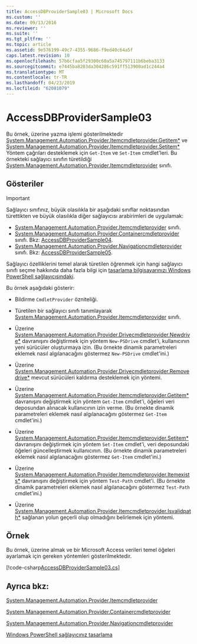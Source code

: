 ```yaml
---
title: AccessDBProviderSample03 | Microsoft Docs
ms.custom: ''
ms.date: 09/13/2016
ms.reviewer: ''
ms.suite: ''
ms.tgt_pltfrm: ''
ms.topic: article
ms.assetid: 9e576199-49c7-4355-9686-f9ed40c64a5f
caps.latest.revision: 10
ms.openlocfilehash: 57b6cfaa5f29300c60a5a745797111b6beba3133
ms.sourcegitcommit: e7445ba8203da304286c591ff513900ad1c244a4
ms.translationtype: MT
ms.contentlocale: tr-TR
ms.lasthandoff: 04/23/2019
ms.locfileid: "62081079"
---
```

# <a name="accessdbprovidersample03"></a>AccessDBProviderSample03

Bu örnek, üzerine yazma işlemi gösterilmektedir [System.Management.Automation.Provider.Itemcmdletprovider.Getitem*](/dotnet/api/System.Management.Automation.Provider.ItemCmdletProvider.GetItem) ve [System.Management.Automation.Provider.Itemcmdletprovider.Setitem*](/dotnet/api/System.Management.Automation.Provider.ItemCmdletProvider.SetItem) Yöntem çağrıları desteklemek için `Get-Item` ve `Set-Item` cmdlet'leri. Bu örnekteki sağlayıcı sınıfın türetildiği [System.Management.Automation.Provider.Itemcmdletprovider](/dotnet/api/System.Management.Automation.Provider.ItemCmdletProvider) sınıfı.

## <a name="demonstrates"></a>Gösteriler

> [!IMPORTANT]
> Sağlayıcı sınıfınız, büyük olasılıkla bir aşağıdaki sınıflar noktasından türettikten ve büyük olasılıkla diğer sağlayıcısı arabirimleri de uygulamak:
>
> -   [System.Management.Automation.Provider.Itemcmdletprovider](/dotnet/api/System.Management.Automation.Provider.ItemCmdletProvider) sınıfı.
> -   [System.Management.Automation.Provider.Containercmdletprovider](/dotnet/api/System.Management.Automation.Provider.ContainerCmdletProvider) sınıfı. Bkz: [AccessDBProviderSample04](./accessdbprovidersample04.md).
> -   [System.Management.Automation.Provider.Navigationcmdletprovider](/dotnet/api/System.Management.Automation.Provider.NavigationCmdletProvider) sınıfı. Bkz: [AccessDBProviderSample05](./accessdbprovidersample05.md).
>
> Sağlayıcı özelliklerini temel alarak türetilen öğrenmek için hangi sağlayıcı sınıfı seçme hakkında daha fazla bilgi için [tasarlama bilgisayarınızı Windows PowerShell sağlayıcısındaki](./provider-types.md).

Bu örnek aşağıdaki gösterir:

- Bildirme `CmdletProvider` özniteliği.

- Türetilen bir sağlayıcı sınıfı tanımlayarak [System.Management.Automation.Provider.Itemcmdletprovider](/dotnet/api/System.Management.Automation.Provider.ItemCmdletProvider) sınıfı.

- Üzerine [System.Management.Automation.Provider.Drivecmdletprovider.Newdrive*](/dotnet/api/System.Management.Automation.Provider.DriveCmdletProvider.NewDrive) davranışını değiştirmek için yöntem `New-PSDrive` cmdlet'i, kullanıcının yeni sürücüler oluşturmaya izin. (Bu örnekte dinamik parametreleri eklemek nasıl algılanacağını göstermez `New-PSDrive` cmdlet'ini.)

- Üzerine [System.Management.Automation.Provider.Drivecmdletprovider.Removedrive*](/dotnet/api/System.Management.Automation.Provider.DriveCmdletProvider.RemoveDrive) mevcut sürücüleri kaldırma desteklemek için yöntemi.

- Üzerine [System.Management.Automation.Provider.Itemcmdletprovider.Getitem*](/dotnet/api/System.Management.Automation.Provider.ItemCmdletProvider.GetItem) davranışını değiştirmek için yöntem `Get-Item` cmdlet'i, öğeleri veri deposundan alınacak kullanıcının izin verme. (Bu örnekte dinamik parametreleri eklemek nasıl algılanacağını göstermez `Get-Item` cmdlet'ini.)

- Üzerine [System.Management.Automation.Provider.Itemcmdletprovider.Setitem*](/dotnet/api/System.Management.Automation.Provider.ItemCmdletProvider.SetItem) davranışını değiştirmek için yöntem `Set-Item` cmdlet'i, veri deposundaki öğeleri güncelleştirmek kullanıcının. (Bu örnekte dinamik parametreleri eklemek nasıl algılanacağını göstermez `Get-Item` cmdlet'ini.)

- Üzerine [System.Management.Automation.Provider.Itemcmdletprovider.Itemexists*](/dotnet/api/System.Management.Automation.Provider.ItemCmdletProvider.ItemExists) davranışını değiştirmek için yöntem `Test-Path` cmdlet'i. (Bu örnekte dinamik parametreleri eklemek nasıl algılanacağını göstermez `Test-Path` cmdlet'ini.)

- Üzerine [System.Management.Automation.Provider.Itemcmdletprovider.Isvalidpath*](/dotnet/api/System.Management.Automation.Provider.ItemCmdletProvider.IsValidPath) sağlanan yolun geçerli olup olmadığını belirlemek için yöntemi.

## <a name="example"></a>Örnek

Bu örnek, üzerine almak ve bir Microsoft Access verileri temel öğeleri ayarlamak için gereken yöntemleri gösterilmektedir.

[!code-csharp[AccessDBProviderSample03.cs](../../powershell-sdk-samples/SDK-2.0/csharp/AccessDBProviderSample06/AccessDBProviderSample06.cs#L11-L976 "AccessDBProviderSample03.cs")]

## <a name="see-also"></a>Ayrıca bkz:

[System.Management.Automation.Provider.Itemcmdletprovider](/dotnet/api/System.Management.Automation.Provider.ItemCmdletProvider)

[System.Management.Automation.Provider.Containercmdletprovider](/dotnet/api/System.Management.Automation.Provider.ContainerCmdletProvider)

[System.Management.Automation.Provider.Navigationcmdletprovider](/dotnet/api/System.Management.Automation.Provider.NavigationCmdletProvider)

[Windows PowerShell sağlayıcınız tasarlama](./provider-types.md)